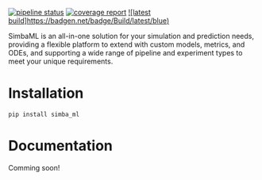 [![pipeline status](https://gitlab.hpi.de/mpws2022br1/challenge-accepted/badges/main/pipeline.svg)](https://gitlab.hpi.de/mpws2022br1/challenge-accepted/-/commits/main)
[![coverage report](https://gitlab.hpi.de/mpws2022br1/challenge-accepted/badges/main/coverage.svg)](https://gitlab.hpi.de/mpws2022br1/challenge-accepted/-/commits/main)
[![latest build]https://badgen.net/badge/Build/latest/blue)](https://gitlab.hpi.de/mpws2022br1/challenge-accepted/-/jobs/artifacts/main/browse/dist?job=build)

SimbaML is an all-in-one solution for your simulation and prediction needs, providing a flexible platform to extend with custom models, metrics, and ODEs, and supporting a wide range of pipeline and experiment types to meet your unique requirements.

# Installation
```
pip install simba_ml
```

# Documentation
Comming soon!
